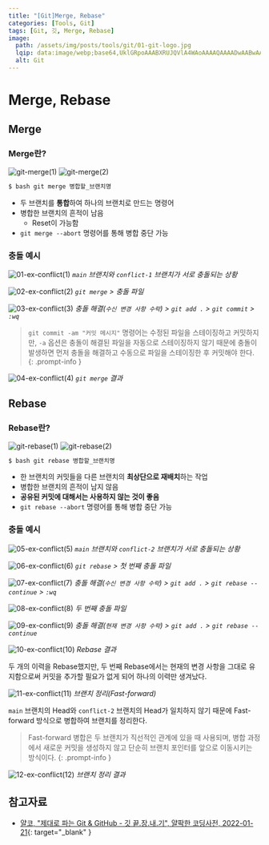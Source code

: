 ```yaml
---
title: "[Git]Merge, Rebase"
categories: [Tools, Git]
tags: [Git, 깃, Merge, Rebase]
image:
  path: /assets/img/posts/tools/git/01-git-logo.jpg
  lqip: data:image/webp;base64,UklGRpoAAABXRUJQVlA4WAoAAAAQAAAADwAABwAAQUxQSDIAAAARL0AmbZurmr57yyIiqE8oiG0bejIYEQTgqiDA9vqnsUSI6H+oAERp2HZ65qP/VIAWAFZQOCBCAAAA8AEAnQEqEAAIAAVAfCWkAALp8sF8rgRgAP7o9FDvMCkMde9PK7euH5M1m6VWoDXf2FkP3BqV0ZYbO6NA/VFIAAAA
  alt: Git
---
```


# Merge, Rebase

## Merge

### Merge란?

![git-merge(1)](/assets/img/posts/tools/git/merge-and-rebase/git-merge(1).jpg)
![git-merge(2)](/assets/img/posts/tools/git/merge-and-rebase/git-merge(2).jpg)

```bash
$ bash git merge 병합할_브랜치명
```

- 두 브랜치를 **통합**하여 하나의 브랜치로 만드는 명령어
- 병합한 브랜치의 흔적이 남음
    + Reset이 가능함
- `git merge --abort` 명령어를 통해 병합 중단 가능

### 충돌 예시

![01-ex-conflict(1)](/assets/img/posts/tools/git/merge-and-rebase/01-ex-conflict(1).jpg)
*`main` 브랜치와 `conflict-1` 브랜치가 서로 충돌되는 상황*

![02-ex-conflict(2)](/assets/img/posts/tools/git/merge-and-rebase/02-ex-conflict(2).jpg)
*`git merge` > 충돌 파일*

![03-ex-conflict(3)](/assets/img/posts/tools/git/merge-and-rebase/03-ex-conflict(3).jpg)
*충돌 해결(`수신 변경 사항 수락`) > `git add .` > `git commit` > `:wq`*

> `git commit -am "커밋 메시지"` 명령어는 수정된 파일을 스테이징하고 커밋하지만, `-a` 옵션은 충돌이 해결된 파일을 자동으로 스테이징하지 않기 때문에 충돌이 발생하면 먼저 충돌을 해결하고 수동으로 파일을 스테이징한 후 커밋해야 한다.
{: .prompt-info }

![04-ex-conflict(4)](/assets/img/posts/tools/git/merge-and-rebase/04-ex-conflict(4).jpg)
*`git merge` 결과*

## Rebase

### Rebase란?

![git-rebase(1)](/assets/img/posts/tools/git/merge-and-rebase/git-rebase(1).jpg)
![git-rebase(2)](/assets/img/posts/tools/git/merge-and-rebase/git-rebase(2).jpg)

```bash
$ bash git rebase 병합할_브랜치명
```

- 한 브랜치의 커밋들을 다른 브랜치의 **최상단으로 재배치**하는 작업
- 병합한 브랜치의 흔적이 남지 않음
- **공유된 커밋에 대해서는 사용하지 않는 것이 좋음**
- `git rebase --abort` 명령어를 통해 병합 중단 가능

### 충돌 예시

![05-ex-conflict(5)](/assets/img/posts/tools/git/merge-and-rebase/05-ex-conflict(5).jpg)
*`main` 브랜치와 `conflict-2` 브랜치가 서로 충돌되는 상황*

![06-ex-conflict(6)](/assets/img/posts/tools/git/merge-and-rebase/06-ex-conflict(6).jpg)
*`git rebase` > 첫 번째 충돌 파일*

![07-ex-conflict(7)](/assets/img/posts/tools/git/merge-and-rebase/07-ex-conflict(7).jpg)
*충돌 해결(`수신 변경 사항 수락`) > `git add .` > `git rebase --continue` > `:wq`*

![08-ex-conflict(8)](/assets/img/posts/tools/git/merge-and-rebase/08-ex-conflict(8).jpg)
*두 번째 충돌 파일*

![09-ex-conflict(9)](/assets/img/posts/tools/git/merge-and-rebase/09-ex-conflict(9).jpg)
*충돌 해결(`현재 변경 사항 수락`) > `git add .` > `git rebase --continue`*

![10-ex-conflict(10)](/assets/img/posts/tools/git/merge-and-rebase/10-ex-conflict(10).jpg)
*Rebase 결과*

두 개의 이력을 Rebase했지만, 두 번째 Rebase에서는 현재의 변경 사항을 그대로 유지함으로써 커밋을 추가할 필요가 없게 되어 하나의 이력만 생겨났다.

![11-ex-conflict(11)](/assets/img/posts/tools/git/merge-and-rebase/11-ex-conflict(11).jpg)
*브랜치 정리(Fast-forward)*

`main` 브랜치의 Head와 `conflict-2` 브랜치의 Head가 일치하지 않기 때문에 Fast-forward 방식으로 병합하여 브랜치를 정리한다.

> Fast-forward 병합은 두 브랜치가 직선적인 관계에 있을 때 사용되며, 병합 과정에서 새로운 커밋을 생성하지 않고 단순히 브랜치 포인터를 앞으로 이동시키는 방식이다.
{: .prompt-info }

![12-ex-conflict(12)](/assets/img/posts/tools/git/merge-and-rebase/12-ex-conflict(12).jpg)
*브랜치 정리 결과*

## 참고자료

- [얄코, "제대로 파는 Git & GitHub - 깃 끝.장.내.기", 얄팍한 코딩사전, 2022-01-21](https://www.youtube.com/watch?v=1I3hMwQU6GU){: target="_blank" }